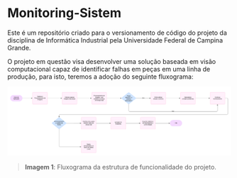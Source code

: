 # Monitoring-Sistem
Este é um repositório criado para o versionamento de código do projeto da disciplina de Informática Industrial pela Universidade Federal de Campina Grande.

O projeto em questão visa desenvolver uma solução baseada em visão computacional capaz de identificar falhas em peças em uma linha de produção, para isto, teremos a adoção do seguinte fluxograma:

![Fluxograma-de-Projeto](assets/Diagrama.png)
> **Imagem 1**: Fluxograma da estrutura de funcionalidade do projeto.


